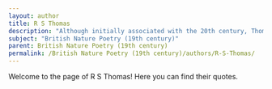 ```yaml
---
layout: author
title: R S Thomas
description: "Although initially associated with the 20th century, Thomas’s early works exhibit strong ties to British nature poetry, focusing on the rugged landscape of Wales and spirituality."
subject: "British Nature Poetry (19th century)"
parent: British Nature Poetry (19th century)
permalink: /British Nature Poetry (19th century)/authors/R-S-Thomas/
---
```


Welcome to the page of R S Thomas! Here you can find their quotes.
